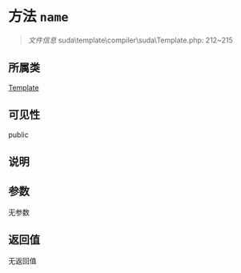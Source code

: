 # 方法 `name`

> *文件信息* suda\template\compiler\suda\Template.php: 212~215

## 所属类 

[Template](../Template.md)

## 可见性

 public 

## 说明



## 参数


无参数


## 返回值

无返回值
